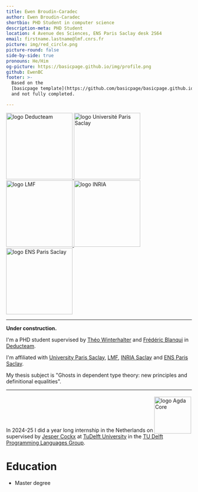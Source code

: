 ```yaml
---
title: Ewen Broudin-Caradec
author: Ewen Broudin-Caradec
shortbio: PHD Student in computer science
description-meta: PHD Student
location: 4 Avenue des Sciences, ENS Paris Saclay desk 2S64
email: firstname.lastname@lmf.cnrs.fr
picture: img/red_circle.png
picture-round: false
side-by-side: true
pronouns: He/Him
og-picture: https://basicpage.github.io/img/profile.png
github: EwenBC
footer: >-
  Based on the
  [basicpage template](https://github.com/basicpage/basicpage.github.io),
  and not fully completed.

---
```

<a href="https://deducteam.gitlabpages.inria.fr/">
  <img src="/img/logo/logo_deducteam.svg" alt="logo Deducteam" width="180">
</a>
<a href="https://www.universite-paris-saclay.fr/en">
  <img src="/img/logo/logo_UPS.png" alt="logo Université Paris Saclay" width="180">
</a>
<a href="https://lmf.cnrs.fr/Main/HomePage?lang=en">
  <img src="/img/logo/logo_lmf.svg" alt="logo LMF" width="180">
</a>
<a href="https://www.inria.fr/en">
  <img src="/img/logo/logo_inria.svg" alt="logo INRIA" width="180">
</a>
<a href="https://ens-paris-saclay.fr/en">
  <img src="/img/logo/logo_ENSPS.png" alt="logo ENS Paris Saclay" width="180">
</a>

---

**Under construction.**

I'm a PHD student supervised by
[Théo Winterhalter](https://theowinterhalter.github.io/) and
[Frédéric Blanqui](https://blanqui.gitlabpages.inria.fr/)
in [Deducteam](https://deducteam.gitlabpages.inria.fr/).

I'm affiliated with
[University Paris Saclay](https://www.universite-paris-saclay.fr/en),
[LMF](https://lmf.cnrs.fr/Main/HomePage?lang=en),
[INRIA Saclay](https://www.inria.fr/en/inria-saclay-centre) and
[ENS Paris Saclay](https://ens-paris-saclay.fr/en).

My thesis subject is "Ghosts in dependent type theory: new principles and definitional equalities".

---


In 2024-25 I did a year long internship in the Netherlands on <a href="https://github.com/jespercockx/agda-core">
  <img src="img/logo/logo_AgdaCore.svg"
  alt="logo Agda Core"
  style="position:relative; top:4px;"
  width="100">
</a>
supervised by [Jesper Cockx](https://jesper.sikanda.be/)
at [TuDelft University](https://www.tudelft.nl/en/)
in the [TU Delft Programming Languages Group](https://pl.ewi.tudelft.nl/).


<!--
# Publications

## Conference papers

``` json {.paper}
"title": "Towards automatic academic pages 2",
"authors": "Templato Urnehm, U. N. Owen, Wan Morotter",
"venue": "Principles of Awesomeness (PAW)",
"year": "2024",
"url": "https://basicpage.github.io"
```

``` json {.paper}
"title": "Towards automatic academic pages",
"authors": "Templato Urnehm, U. N. Owen",
"awards": "Automatic Award",
"venue": "Principles of Awesomeness (PAW)",
"year": "2023",
"url": "https://basicpage.github.io",
"files": [
  { "text": "Paper", "type": "pdf", "src": "foo.pdf" },
  { "text": "Bibtex", "type": "bib", "src": "foo.bib" },
  { "text": "Formalisation", "type": "code", "src": "foo.v" }
]
```

## Journal papers

``` yaml {.paper}
title: Yet another yaml parser 3
authors: Templato Urnehm
awards:
  - Yet another "Yet another" award
  - Never-ending Work Award
venue: Proceedings of Nihilism
year: 2029
url: https://basicpage.github.io
files:
  - text: Paper
    type: pdf
    scr: foo.pdf
  - text: Bibtex
    type: bib
    src: foo.bib
```

``` yaml {.papers}
papers:
  - title: Yet another yaml parser 2
    authors: Templato Urnehm
    venue: Proceedings of Nihilism
    year: 2027
    files:
      - text: Paper
        type: pdf
        scr: foo.pdf
      - text: Bibtex
        type: bib
        src: foo.bib
  - title: Yet another yaml parser
    authors: Templato Urnehm
    awards: Yet another "Yet another" award
    venue: Proceedings of Nihilism
    year: 2025
    files:
      - text: Paper
        type: pdf
        scr: foo.pdf
      - text: Bibtex
        type: bib
        src: foo.bib
      - text: Some link
        type: link
        src: fake.link.xyz
      - text: Repo
        type: git
        src: github.com
```

``` json {.paper}
"title": "How to tame your wagon",
"authors": "Templato Urnehm",
"venue": "Journal of Automatic Rejection (JAR)",
"year": "2022"
```

## Drafts

``` json {.paper}
"title": "TBD",
"authors": "TBD",
"awards": [
  "Best Draft Award",
  "Test-of-time Award for works which just never leave the draft stage"
],
"files": [
  { "text": "🐱 video", "type": "video", "src": "foo.mov" },
  { "text": "Poem", "type": "txt", "src": "foo.txt" },
  { "text": "My picture", "type": "img", "src": "img/profile.png" },
  { "text": "💣", "type": "zip", "src": "foo.zip" },
  { "text": "Slides", "type": "slides", "src": "foo.key" },
  { "text": "Some random file", "src": "foo.rand" }
]
```

## Talks

``` json {.papers}
{
  "title": "Talk 1",
  "authors": "Templato Urnehm",
  "venue": "My room"
},
{
  "title": "Secret talk",
  "authors": "Templato Urnehm",
  "year": "1990"
},
{
  "title": "Talk 3",
  "authors": "Templato Urnehm",
  "venue": "Don't remember…",
  "year": "???"
}
```
-->
# Education


- Master degree

<!--
# Teaching

- I am teaching the TD sessions on the 👽 science course.

# Community service

- 32 reviews for Journal of Awesomeness.
- 1 review for a cool conference.
- PC member of the journal of my school.
-->
